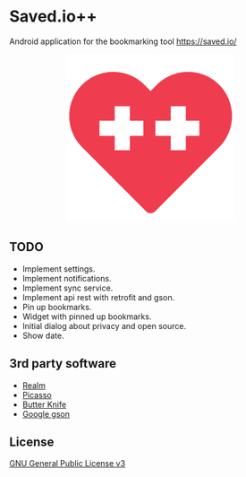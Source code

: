 # Saved.io++

Android application for the bookmarking tool https://saved.io/

<p align="center">
  <img src="dev/logo.png?raw=true" alt="Saved.io++"/>
</p>

## TODO

* Implement settings.
* Implement notifications.
* Implement sync service.
* Implement api rest with retrofit and gson.
* Pin up bookmarks.
* Widget with pinned up bookmarks.
* Initial dialog about privacy and open source.
* Show date.

## 3rd party software

* [Realm](https://realm.io/)
* [Picasso](http://square.github.io/picasso/)
* [Butter Knife](http://jakewharton.github.io/butterknife/)
* [Google gson](https://github.com/google/gson)

## License

[GNU General Public License v3](https://www.gnu.org/licenses/gpl-3.0.en.html "GNU General Public License v3")